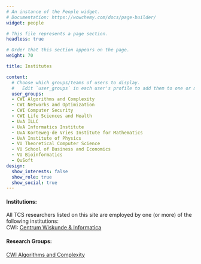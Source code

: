 ```yaml
---
# An instance of the People widget.
# Documentation: https://wowchemy.com/docs/page-builder/
widget: people

# This file represents a page section.
headless: true

# Order that this section appears on the page.
weight: 70

title: Institutes

content:
  # Choose which groups/teams of users to display.
  #   Edit `user_groups` in each user's profile to add them to one or more of these groups.
  user_groups:
  - CWI Algorithms and Complexity
  - CWI Networks and Optimization
  - CWI Computer Security
  - CWI Life Sciences and Health
  - UvA ILLC
  - UvA Informatics Institute
  - UvA Korteweg-de Vries Institute for Mathematics
  - UvA Institute of Physics
  - VU Theoretical Computer Science
  - VU School of Business and Economics
  - VU Bioinformatics
  - QuSoft
design:
  show_interests: false
  show_role: true
  show_social: true
---
```

#### Institutions:
All TCS researchers listed on this site are employed by one (or more) of the following institutions:<br>
CWI: [Centrum Wiskunde & Informatica](https://www.cwi.nl) <br>


#### Research Groups:
[CWI Algorithms and Complexity](https://www.cwi.nl/research/groups/algorithms-and-complexity) <br>

